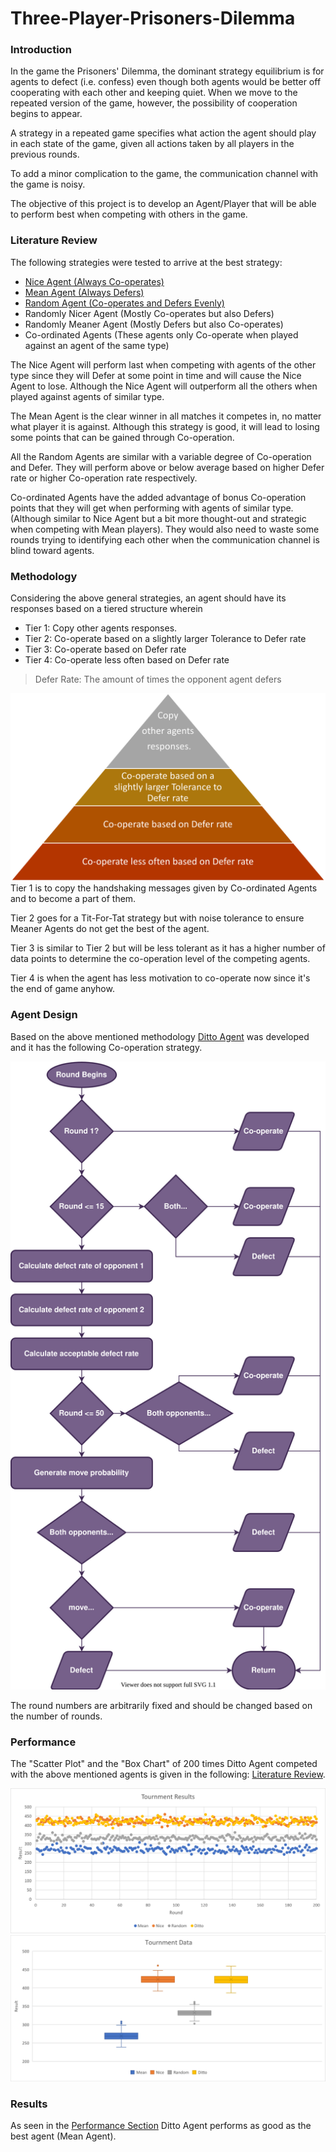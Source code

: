 # Three-Player-Prisoners-Dilemma

### Introduction 
In the game the Prisoners' Dilemma, the dominant strategy equilibrium is for agents to defect 
(i.e. confess) even though both agents would be better off cooperating with each other and 
keeping quiet. When we move to the repeated version of the game, however, the possibility of 
cooperation begins to appear.

A strategy in a repeated game specifies what action the agent should play in each state of the 
game, given all actions taken by all players in the previous rounds.

To add a minor complication to the game, the communication channel with the game is noisy. 

The objective of this project is to develop an Agent/Player that will be able to perform best 
when competing with others in the game.


### Literature Review
The following strategies were tested to arrive at the best strategy:
 * [Nice Agent (Always Co-operates)](https://github.com/AbdulMutakabbir/Three-Player-Prisoners-Dilemma/blob/main/Agents/NiceAgent.py)
 * [Mean Agent (Always Defers)](https://github.com/AbdulMutakabbir/Three-Player-Prisoners-Dilemma/blob/main/Agents/MeanAgent.py)
 * [Random Agent (Co-operates and Defers Evenly)](https://github.com/AbdulMutakabbir/Three-Player-Prisoners-Dilemma/blob/main/Agents/RandomAgent.py)
 * Randomly Nicer Agent (Mostly Co-operates but also Defers)
 * Randomly Meaner Agent (Mostly Defers but also Co-operates)
 * Co-ordinated Agents (These agents only Co-operate when played against an agent of the same type)
 
The Nice Agent will perform last when competing with agents of the other type since they will Defer
at some point in time and will cause the Nice Agent to lose. Although the Nice Agent will 
outperform all the others when played against agents of similar type.

The Mean Agent is the clear winner in all matches it competes in, no matter what player it is against.
Although this strategy is good, it will lead to losing some points that can be gained through Co-operation.

All the Random Agents are similar with a variable degree of Co-operation and Defer. They will 
perform above or below average based on higher Defer rate or higher Co-operation rate respectively. 

Co-ordinated Agents have the added advantage of bonus Co-operation points that they will get when
performing with agents of similar type. (Although similar to Nice Agent but a bit more 
thought-out and strategic when competing with Mean players). They would also need to waste some rounds
trying to identifying each other when the communication channel is blind toward agents.


### Methodology
Considering the above general strategies, an agent should have its responses based on a tiered 
structure wherein 
 * Tier 1: Copy other agents responses.
 * Tier 2: Co-operate based on a slightly larger Tolerance to Defer rate
 * Tier 3: Co-operate based on Defer rate
 * Tier 4: Co-operate less often based on Defer rate
 
> Defer Rate: The amount of times the opponent agent defers
 
![Agent Tiers](https://raw.githubusercontent.com/AbdulMutakabbir/Three-Player-Prisoners-Dilemma/main/assets/charts/Agent%20Tiers.png)
Tier 1 is to copy the handshaking messages given by Co-ordinated Agents and to become a part of 
them.

Tier 2 goes for a Tit-For-Tat strategy but with noise tolerance to ensure Meaner Agents do not get the 
best of the agent.

Tier 3 is similar to Tier 2 but will be less tolerant as it has a higher number of data points to 
determine the co-operation level of the competing agents.

Tier 4 is when the agent has less motivation to co-operate now since it's the end of game anyhow.


### Agent Design
Based on the above mentioned methodology 
[Ditto Agent](https://github.com/AbdulMutakabbir/Three-Player-Prisoners-Dilemma/blob/main/Agents/DittoAgent.py) 
was developed and it has the following Co-operation strategy.

![Agent Flowchart](https://raw.githubusercontent.com/AbdulMutakabbir/Three-Player-Prisoners-Dilemma/main/assets/charts/Ditto_FlowChart.svg)

The round numbers are arbitrarily fixed and should be changed based on the number of rounds.


### Performance
The "Scatter Plot" and the "Box Chart" of 200 times Ditto Agent competed with the 
above mentioned agents is given in the following:
[Literature Review](https://github.com/AbdulMutakabbir/Three-Player-Prisoners-Dilemma#literature-review).

![Scatter Plot](https://raw.githubusercontent.com/AbdulMutakabbir/Three-Player-Prisoners-Dilemma/main/assets/charts/Tournment_ScatterPlot.png)
![Box Chart](https://raw.githubusercontent.com/AbdulMutakabbir/Three-Player-Prisoners-Dilemma/main/assets/charts/Tournment_BoxPlot.png)


### Results 
As seen in the [Performance Section](https://github.com/AbdulMutakabbir/Three-Player-Prisoners-Dilemma#performance) 
Ditto Agent performs as good as the best agent (Mean Agent).